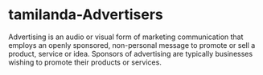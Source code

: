 # tamilanda-Advertisers
Advertising is an audio or visual form of marketing communication that employs an openly sponsored, non-personal message to promote or sell a product, service or idea. Sponsors of advertising are typically businesses wishing to promote their products or services.
